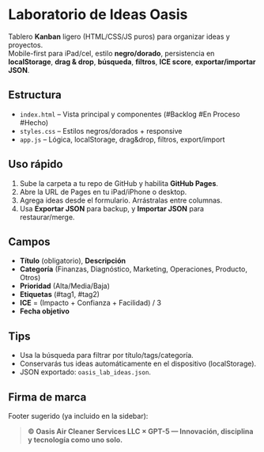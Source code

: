 # Laboratorio de Ideas Oasis

Tablero **Kanban** ligero (HTML/CSS/JS puros) para organizar ideas y proyectos.  
Mobile-first para iPad/cel, estilo **negro/dorado**, persistencia en **localStorage**, **drag & drop**, **búsqueda**, **filtros**, **ICE score**, **exportar/importar JSON**.

## Estructura
- `index.html` – Vista principal y componentes (#Backlog #En Proceso #Hecho)
- `styles.css` – Estilos negros/dorados + responsive
- `app.js` – Lógica, localStorage, drag&drop, filtros, export/import

## Uso rápido
1. Sube la carpeta a tu repo de GitHub y habilita **GitHub Pages**.
2. Abre la URL de Pages en tu iPad/iPhone o desktop.
3. Agrega ideas desde el formulario. Arrástralas entre columnas.
4. Usa **Exportar JSON** para backup, y **Importar JSON** para restaurar/merge.

## Campos
- **Título** (obligatorio), **Descripción**
- **Categoría** (Finanzas, Diagnóstico, Marketing, Operaciones, Producto, Otros)
- **Prioridad** (Alta/Media/Baja)
- **Etiquetas** (#tag1, #tag2)
- **ICE** = (Impacto + Confianza + Facilidad) / 3
- **Fecha objetivo**

## Tips
- Usa la búsqueda para filtrar por título/tags/categoría.
- Conservarás tus ideas automáticamente en el dispositivo (localStorage).
- JSON exportado: `oasis_lab_ideas.json`.

## Firma de marca
Footer sugerido (ya incluido en la sidebar):
> **© Oasis Air Cleaner Services LLC × GPT-5 — Innovación, disciplina y tecnología como uno solo.**
